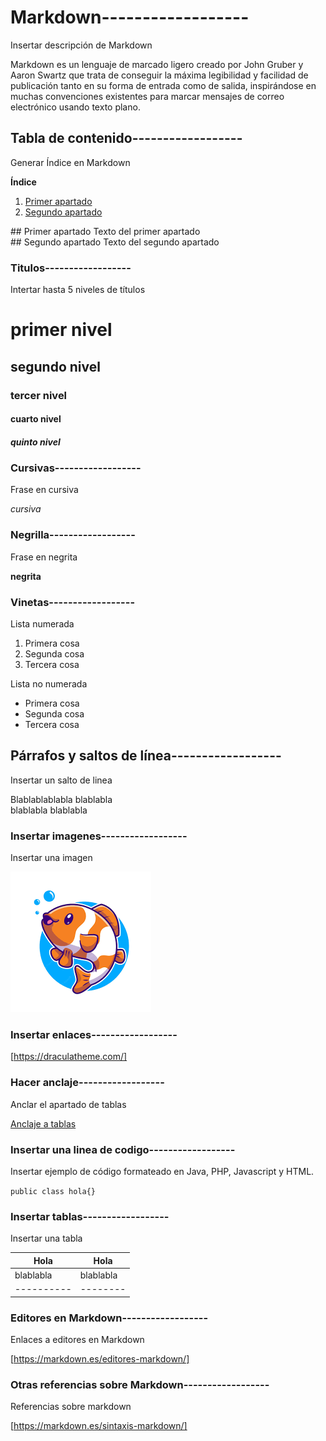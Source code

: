 
# Markdown------------------

Insertar descripción de Markdown

Markdown es un lenguaje de marcado ligero creado por John Gruber y Aaron Swartz que trata de conseguir la máxima legibilidad y facilidad de publicación tanto en su forma de entrada como de salida, inspirándose en muchas convenciones existentes para marcar mensajes de correo electrónico usando texto plano.

## Tabla de contenido------------------

Generar Índice en Markdown 

**Índice**
1. [Primer apartado](#id1)
2. [Segundo apartado](#id2)
<div id='id1' >
## Primer apartado  
Texto del primer apartado
<div id='id2' >
## Segundo apartado
Texto del segundo apartado


### Titulos------------------


Intertar hasta 5 niveles de títulos

# primer nivel
## segundo nivel
### tercer nivel
#### cuarto nivel
##### quinto nivel

### Cursivas------------------

Frase en cursiva 

*cursiva*

### Negrilla------------------

Frase en negrita

**negrita**

### Vinetas------------------

Lista numerada

1. Primera cosa
2. Segunda cosa
3. Tercera cosa


Lista no numerada

- Primera cosa
- Segunda cosa
- Tercera cosa



## Párrafos y saltos de línea------------------

Insertar un salto de linea

Blablablablabla blablabla   
blablabla blablabla

### Insertar imagenes------------------

Insertar una imagen 

![no funsiona](/img/download.png)


### Insertar enlaces------------------

[https://draculatheme.com/]

### Hacer anclaje------------------

Anclar el apartado de tablas 

[Anclaje a tablas](#insertar-tablas)

### Insertar una linea de codigo------------------

Insertar ejemplo de código formateado en Java, PHP, Javascript y HTML. 

`public class hola{}`

### Insertar tablas------------------

Insertar una tabla 

| Hola       | Hola      |
| ---------- | --------- |
| blablabla  | blablabla |
| ---------- | --------  |

### Editores en Markdown------------------

Enlaces a editores en Markdown 

[https://markdown.es/editores-markdown/]

### Otras referencias sobre Markdown------------------

Referencias sobre markdown 

[https://markdown.es/sintaxis-markdown/]